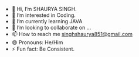 - 👋 Hi, I’m SHAURYA SINGH.
- 👀 I’m interested in Coding.
- 🌱 I’m currently learning JAVA
- 💞️ I’m looking to collaborate on ...
- 📫 How to reach me singhshaurya851@gmail.com 
- 😄 Pronouns: He/Him
- ⚡ Fun fact: Be Consistent.
